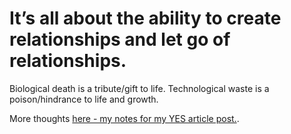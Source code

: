 # It’s all about the ability to create relationships and let go of relationships. 

Biological death is a tribute/gift to life. 
Technological waste is a poison/hindrance to life and growth. 

More thoughts [here - my notes for my YES article post.](https://docs.google.com/document/d/1K5M26bJHVu7nZe5MzN_p5Ly_94kgHh_l0M346sd5i7g/edit?usp=sharing).



